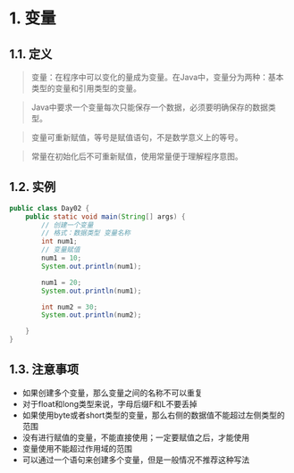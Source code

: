 # 1. 变量
## 1.1. 定义
>变量：在程序中可以变化的量成为变量。在Java中，变量分为两种：基本类型的变量和引用类型的变量。

>Java中要求一个变量每次只能保存一个数据，必须要明确保存的数据类型。

>变量可重新赋值，等号是赋值语句，不是数学意义上的等号。

>常量在初始化后不可重新赋值，使用常量便于理解程序意图。


## 1.2. 实例
```java
public class Day02 {
    public static void main(String[] args) {
        // 创建一个变量
        // 格式：数据类型 变量名称
        int num1;
        // 变量赋值
        num1 = 10;
        System.out.println(num1);

        num1 = 20;
        System.out.println(num1);

        int num2 = 30;
        System.out.println(num2);

    }
}
```
     
## 1.3. 注意事项
- 如果创建多个变量，那么变量之间的名称不可以重复
- 对于float和long类型来说，字母后缀F和L不要丢掉
- 如果使用byte或者short类型的变量，那么右侧的数据值不能超过左侧类型的范围
- 没有进行赋值的变量，不能直接使用；一定要赋值之后，才能使用
- 变量使用不能超过作用域的范围
- 可以通过一个语句来创建多个变量，但是一般情况不推荐这种写法
